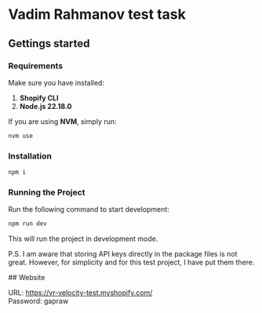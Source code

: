 # Vadim Rahmanov test task

## Gettings started

### Requirements

Make sure you have installed:
1. **Shopify CLI**
2. **Node.js 22.18.0**

If you are using **NVM**, simply run:

```bash
nvm use
```

### Installation

```bash
npm i
```

### Running the Project

Run the following command to start development:

```bash
npm run dev
```

This will run the project in development mode.

P.S. I am aware that storing API keys directly in the package files is not great. However, for simplicity and for this test project, I have put them there.

## Website

URL: https://vr-velocity-test.myshopify.com/
<br>
Password: gapraw